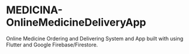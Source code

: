 # MEDICINA-OnlineMedicineDeliveryApp
Online Medicine Ordering and Delivering System and App built with using Flutter and Google Firebase/Firestore.
